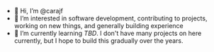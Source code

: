 - 👋 Hi, I’m @carajf
- 👀 I’m interested in software development, contributing to projects, working on new things, and generally building experience
- 🌱 I’m currently learning _TBD_.
I don't have many projects on here currently, but I hope to build this gradually over the years.
